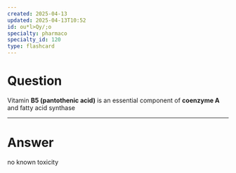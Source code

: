 ```yaml
---
created: 2025-04-13
updated: 2025-04-13T10:52
id: ou*l>Qy/;o
specialty: pharmaco
specialty_id: 120
type: flashcard
---
```


# Question
Vitamin **B5 (pantothenic acid)** is an essential component of **coenzyme A** and fatty acid synthase

---

# Answer
no known toxicity